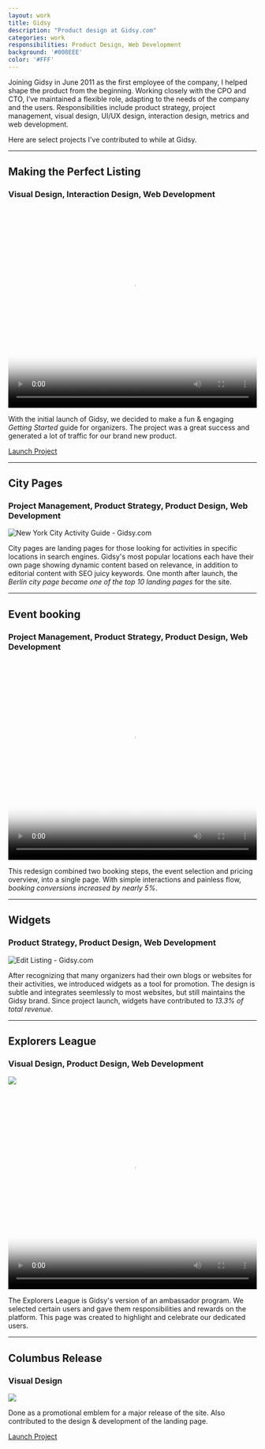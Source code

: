 ```yaml
---
layout: work
title: Gidsy
description: "Product design at Gidsy.com"
categories: work
responsibilities: Product Design, Web Development
background: '#008EEE'
color: '#FFF'
---
```


Joining Gidsy in June 2011 as the first employee of the company, I helped shape the product from the beginning. Working closely with the CPO and CTO, I’ve maintained a flexible role, adapting to the needs of the company and the users. Responsibilities include product strategy, project management, visual design, UI/UX design, interaction design, metrics and web development.

Here are select projects I've contributed to while at Gidsy.

<hr/>

<h2>Making the Perfect Listing</h2>
<h3>Visual Design, Interaction Design, Web Development</h3>

<div>
  <video id="making_the_perfect_listing" class="browser_img" title="Making the Perfect Listing - Gidsy.com"
    preload="auto" width="100%" height="405" poster="{{ site.root }}/work/gidsy/PerfectListing.jpg">
    <source src="{{ site.root }}/work/gidsy/PerfectListing.mp4" type='video/mp4'>
    <source src="{{ site.root }}/work/gidsy/PerfectListing.webm" type='video/webm'>
  </video>
</div>

With the initial launch of Gidsy, we decided to make a fun & engaging <em>Getting Started</em> guide for organizers. The project was a great success and generated a lot of traffic for our brand new product.

<a href="http://gidsy.com/handbooks/making-the-perfect-listing" class="button" rel="external">Launch Project</a>

<hr/>

<h2>City Pages</h2>
<h3>Project Management, Product Strategy, Product Design, Web Development</h3>

<div>
  <img src="{{ site.root }}/work/gidsy/nyc-gidsy.jpg" class="browser_img" title="New York City Activity Guide - Gidsy.com" />
</div>

City pages are landing pages for those looking for activities in specific locations in search engines. Gidsy's most popular locations each have their own page showing dynamic content based on relevance, in addition to editorial content with SEO juicy keywords. One month after launch, the <em>Berlin city page became one of the top 10 landing pages</em> for the site.

<hr/>

<h2>Event booking</h2>
<h3>Project Management, Product Strategy, Product Design, Web Development</h3>

<div>
  <video id="booking_flow" class="browser_img" title="Select event - Gidsy.com"
    preload="auto" width="100%" height="405" poster="{{ site.root }}/work/gidsy/bookingflow.png"
    data-setup="{}">
    <source src="{{ site.root }}/work/gidsy/bookingflow.mp4" type='video/mp4'>
    <source src="{{ site.root }}/work/gidsy/bookingflow.webm" type='video/webm'>
  </video>
</div>

This redesign combined two booking steps, the event selection and pricing overview, into a single page. With simple interactions and painless flow, <em>booking conversions increased by nearly 5%</em>.

<hr/>

<h2>Widgets</h2>
<h3>Product Strategy, Product Design, Web Development</h3>

<div>
  <img src="{{ site.root }}/work/gidsy/widgets-gidsy.jpg" class="browser_img" title="Edit Listing - Gidsy.com" />
</div>

After recognizing that many organizers had their own blogs or websites for their activities, we introduced widgets as a tool for promotion. The design is subtle and integrates seemlessly to most websites, but still maintains the Gidsy brand. Since project launch, widgets have contributed to <em>13.3% of total revenue</em>.

<hr/>

<h2>Explorers League</h2>
<h3>Visual Design, Product Design, Web Development</h3>

<p class="text-center">
  <img src="{{ site.root }}/work/gidsy/explorers_badges.png" />
</p>

<div>
  <video id="explorers_league" class="browser_img" title="Gidsy Explorers League - Gidsy.com"
    preload="auto" width="100%" height="400" poster="{{ site.root }}/work/gidsy/explorers.png">
    <source src="{{ site.root }}/work/gidsy/explorers.mp4" type='video/mp4'>
    <source src="{{ site.root }}/work/gidsy/explorers.webm" type='video/webm'>
  </video>
</div>

The Explorers League is Gidsy's version of an ambassador program. We selected certain users and gave them responsibilities and rewards on the platform. This page was created to highlight and celebrate our dedicated users.

<hr/>

<h2>Columbus Release</h2>
<h3>Visual Design</h3>

<p class="text-center">
  <img src="{{ site.root }}/work/gidsy/gidsy-columbus-badge.png" />
</p>

Done as a promotional emblem for a major release of the site. Also contributed to the design & development of the landing page.

<a href="http://gidsy.com/columbus" class="button" rel="external">Launch Project</a>
